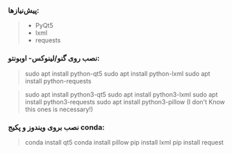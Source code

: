 ### پیش‌نیازها:
> * PyQt5
> * lxml
> * requests
### نصب روی گنو/لینوکس- اوبونتو:

> sudo apt install python-qt5
> sudo apt install python-lxml
> sudo apt install python-requests


> sudo apt install python3-qt5
> sudo apt install python3-lxml
> sudo apt install python3-requests
> sudo apt install python3-pillow (I don't Know this ones is necessary!)


### نصب بروی ویندوز و پکیج conda:  
> conda install qt5
> conda install pillow
> pip install lxml
> pip install request